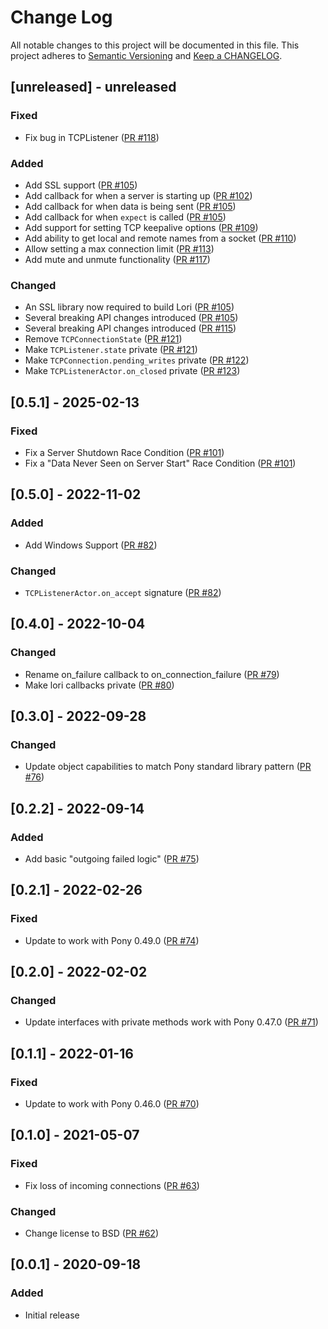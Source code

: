 # Change Log

All notable changes to this project will be documented in this file. This project adheres to [Semantic Versioning](http://semver.org/) and [Keep a CHANGELOG](http://keepachangelog.com/).

## [unreleased] - unreleased

### Fixed

- Fix bug in TCPListener ([PR #118](https://github.com/ponylang/lori/pull/118))

### Added

- Add SSL support ([PR #105](https://github.com/ponylang/lori/pull/105))
- Add callback for when a server is starting up ([PR #102](https://github.com/ponylang/lori/pull/102))
- Add callback for when data is being sent ([PR #105](https://github.com/ponylang/lori/pull/105))
- Add callback for when `expect` is called ([PR #105](https://github.com/ponylang/lori/pull/105))
- Add support for setting TCP keepalive options ([PR #109](https://github.com/ponylang/lori/pull/109))
- Add ability to get local and remote names from a socket ([PR #110](https://github.com/ponylang/lori/pull/110))
- Allow setting a max connection limit ([PR #113](https://github.com/ponylang/lori/pull/113))
- Add mute and unmute functionality ([PR #117](https://github.com/ponylang/lori/pull/117))

### Changed

- An SSL library now required to build Lori ([PR #105](https://github.com/ponylang/lori/pull/105))
- Several breaking API changes introduced ([PR #105](https://github.com/ponylang/lori/pull/105))
- Several breaking API changes introduced ([PR #115](https://github.com/ponylang/lori/pull/115))
- Remove `TCPConnectionState` ([PR #121](https://github.com/ponylang/lori/pull/121))
- Make `TCPListener.state` private ([PR #121](https://github.com/ponylang/lori/pull/121))
- Make `TCPConnection.pending_writes` private ([PR #122](https://github.com/ponylang/lori/pull/122))
- Make `TCPListenerActor.on_closed` private ([PR #123](https://github.com/ponylang/lori/pull/123))

## [0.5.1] - 2025-02-13

### Fixed

- Fix a Server Shutdown Race Condition ([PR #101](https://github.com/ponylang/lori/pull/101))
- Fix a "Data Never Seen on Server Start" Race Condition ([PR #101](https://github.com/ponylang/lori/pull/101))

## [0.5.0] - 2022-11-02

### Added

- Add Windows Support ([PR #82](https://github.com/seantallen-org/lori/pull/82))

### Changed

- `TCPListenerActor.on_accept` signature ([PR #82](https://github.com/seantallen-org/lori/pull/82))

## [0.4.0] - 2022-10-04

### Changed

- Rename on_failure callback to on_connection_failure ([PR #79](https://github.com/seantallen-org/lori/pull/79))
- Make lori callbacks private ([PR #80](https://github.com/seantallen-org/lori/pull/80))

## [0.3.0] - 2022-09-28

### Changed

- Update object capabilities to match Pony standard library pattern ([PR #76](https://github.com/seantallen-org/lori/pull/76))

## [0.2.2] - 2022-09-14

### Added

- Add basic "outgoing failed logic" ([PR #75](https://github.com/seantallen-org/lori/pull/75))

## [0.2.1] - 2022-02-26

### Fixed

- Update to work with Pony 0.49.0 ([PR #74](https://github.com/seantallen-org/lori/pull/74))

## [0.2.0] - 2022-02-02

### Changed

- Update interfaces with private methods work with Pony 0.47.0 ([PR #71](https://github.com/seantallen-org/lori/pull/71))

## [0.1.1] - 2022-01-16

### Fixed

- Update to work with Pony 0.46.0 ([PR #70](https://github.com/seantallen-org/lori/pull/70))

## [0.1.0] - 2021-05-07

### Fixed

- Fix loss of incoming connections ([PR #63](https://github.com/seantallen-org/lori/pull/63))

### Changed

- Change license to BSD ([PR #62](https://github.com/seantallen-org/lori/pull/62))

## [0.0.1] - 2020-09-18

### Added

- Initial release

